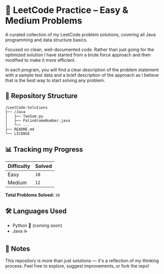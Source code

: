 # 🧠 LeetCode Practice – Easy & Medium Problems
A curated collection of my LeetCode problem solutions, covering all Java programming and data structure basics. 

Focused on clean, well-documented code. Rather than just going for the optimized solution I have started from a brute force approach and then modified to make it more efficient.

In each program, you will find a clear description of the problem statement with a sample test data and a brief description of the approach as I believe that is the best way to start solving any problem.

## 📂 Repository Structure

```text
/LeetCode-Solutions
├── /Java
│   ├── TwoSum.py
│   ├── PalindromeNumber.java
│   └── ...
├── README.md
└── LICENSE
```



## 📊 Tracking my Progress
| Difficulty | Solved |
|------------|--------|
| Easy       | `18` |
| Medium     | `12` |

**Total Problems Solved:** `30`  

## 🛠️ Languages Used

- Python 🐍 (coming soon)
- Java ☕  


## 📌 Notes
This repository is more than just solutions — it's a reflection of my thinking process. Feel free to explore, suggest improvements, or fork the repo!

